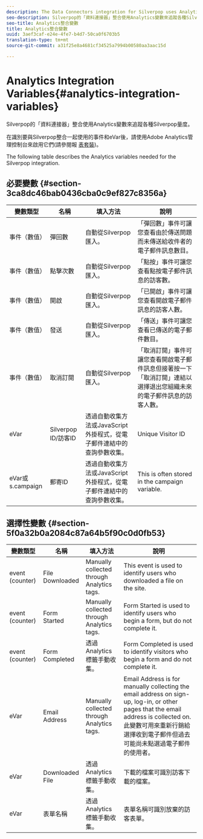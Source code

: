 ```yaml
---
description: The Data Connectors integration for Silverpop uses Analytics variables to track various Silverpop metrics.
seo-description: Silverpop的「資料連接器」整合使用Analytics變數來追蹤各種Silverpop量度。
seo-title: Analytics整合變數
title: Analytics整合變數
uuid: 3aef3caf-e24e-4fe7-b4d7-50ca0f6703b5
translation-type: tm+mt
source-git-commit: a31f25e8a4681cf34525a7994b00580aa3aac15d

---
```



# Analytics Integration Variables{#analytics-integration-variables}

Silverpop的「資料連接器」整合使用Analytics變數來追蹤各種Silverpop量度。

在識別要與Silverpop整合一起使用的事件和eVar後，請使用Adobe Analytics管理控制台來啟用它們(請參閱報 [表套裝](https://docs.adobe.com/content/help/en/analytics/admin/manage-report-suites/report-suites-admin.html))。

The following table describes the Analytics variables needed for the Silverpop integration.

## 必要變數 {#section-3ca8dc46bab0436cba0c9ef827c8356a}

| 變數類型 | 名稱 | 填入方法 | 說明 |
|---|---|---|---|
| 事件（數值） | 彈回數 | 自動從Silverpop匯入。 | 「彈回數」事件可讓您查看由於傳送問題而未傳送給收件者的電子郵件訊息數目。 |
| 事件（數值） | 點擊次數 | 自動從Silverpop匯入。 | 「點按」事件可讓您查看點按電子郵件訊息的訪客數。 |
| 事件（數值） | 開啟 | 自動從Silverpop匯入。 | 「已開啟」事件可讓您查看開啟電子郵件訊息的訪客人數。 |
| 事件（數值） | 發送 | 自動從Silverpop匯入。 | 「傳送」事件可讓您查看已傳送的電子郵件數目。 |
| 事件（數值） | 取消訂閱 | 自動從Silverpop匯入。 | 「取消訂閱」事件可讓您查看開啟電子郵件訊息但接著按一下「取消訂閱」連結以選擇退出您組織未來的電子郵件訊息的訪客人數。 |
| eVar | Silverpop ID/訪客ID | 透過自動收集方法或JavaScript外掛程式，從電子郵件連結中的查詢參數收集。 | Unique Visitor ID |
| eVar或s.campaign | 郵寄ID | 透過自動收集方法或JavaScript外掛程式，從電子郵件連結中的查詢參數收集。 | This is often stored in the campaign variable. |

## 選擇性變數 {#section-5f0a32b0a2084c87a64b5f90c0d0fb53}

| 變數類型 | 名稱 | 填入方法 | 說明 |
|---|---|---|---|
| event (counter) | File Downloaded | Manually collected through Analytics tags. | This event is used to identify users who downloaded a file on the site. |
| event (counter) | Form Started | Manually collected through Analytics tags. | Form Started is used to identify users who begin a form, but do not complete it. |
| event (counter) | Form Completed | 透過Analytics標籤手動收集。 | Form Completed is used to identify visitors who begin a form and do not complete it. |
| eVar | Email Address | Manually collected through Analytics tags. | Email Address is for manually collecting the email address on sign-up, log-in, or other pages that the email address is collected on. 此變數可用來重新行銷給選擇收到電子郵件但過去可能尚未點選過電子郵件的使用者。 |
| eVar | Downloaded File | 透過Analytics標籤手動收集。 | 下載的檔案可識別訪客下載的檔案。 |
| eVar | 表單名稱 | 透過Analytics標籤手動收集。 | 表單名稱可識別放棄的訪客表單。 |

